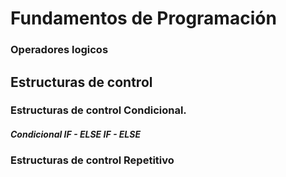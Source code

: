 # Fundamentos de Programación 

### Operadores logicos

## Estructuras de control
### Estructuras de control Condicional.
  ##### Condicional IF - ELSE IF - ELSE
 
### Estructuras de control Repetitivo
